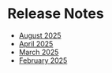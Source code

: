 # Release Notes

- [August 2025](./august-2025.md)
- [April 2025](./april-2025.md)
- [March 2025](./march-2025.md)
- [February 2025](./february-2025.md)

<!--hide_directive
```{toctree}
:maxdepth: 5
:hidden:
february-2025.md
march-2025.md
april-2025.md
august-2025.md
```
hide_directive-->
